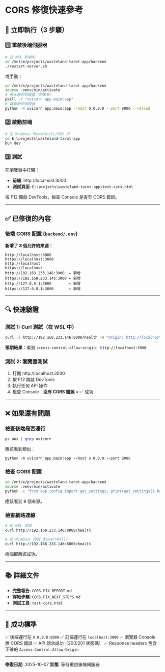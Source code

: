 # CORS 修復快速參考

## 🚀 立即執行（3 步驟）

### 1️⃣ 重啟後端伺服器

```bash
# 在 WSL 終端中
cd /mnt/e/projects/wasteland-tarot-app/backend
./restart-server.sh
```

或手動：
```bash
cd /mnt/e/projects/wasteland-tarot-app/backend
source .venv/bin/activate
# 停止舊的伺服器（如果有）
pkill -f "uvicorn app.main:app"
# 啟動新的伺服器
python -m uvicorn app.main:app --host 0.0.0.0 --port 8000 --reload
```

### 2️⃣ 啟動前端

```bash
# 在 Windows PowerShell/CMD 中
cd E:\projects\wasteland-tarot-app
bun dev
```

### 3️⃣ 測試

在瀏覽器中打開：
- **前端**: http://localhost:3000
- **測試頁面**: `E:\projects\wasteland-tarot-app\test-cors.html`

按 F12 開啟 DevTools，檢查 Console 是否有 CORS 錯誤。

---

## ✅ 已修復的內容

### 後端 CORS 配置 (`backend/.env`)

**新增了 8 個允許的來源：**
```
http://localhost:3000
https://localhost:3000
http://localhost
https://localhost
http://192.168.233.146:3000  ← 新增
https://192.168.233.146:3000 ← 新增
http://127.0.0.1:3000        ← 新增
https://127.0.0.1:3000       ← 新增
```

---

## 🔍 快速驗證

### 測試 1: Curl 測試（在 WSL 中）

```bash
curl -i http://192.168.233.146:8000/health -H "Origin: http://localhost:3000"
```

**預期結果**：看到 `access-control-allow-origin: http://localhost:3000`

### 測試 2: 瀏覽器測試

1. 打開 http://localhost:3000
2. 按 F12 開啟 DevTools
3. 執行任何 API 操作
4. 檢查 Console：**沒有 CORS 錯誤** = ✅ 成功

---

## ❌ 如果還有問題

### 檢查後端是否運行

```bash
ps aux | grep uvicorn
```

應該看到類似：
```
python -m uvicorn app.main:app --host 0.0.0.0 --port 8000
```

### 檢查 CORS 配置

```bash
cd /mnt/e/projects/wasteland-tarot-app/backend
source .venv/bin/activate
python -c "from app.config import get_settings; print(get_settings().backend_cors_origins)"
```

應該看到 8 個來源。

### 檢查網路連線

```bash
# 從 WSL 測試
curl http://192.168.233.146:8000/health

# 從 Windows 測試（PowerShell）
curl http://192.168.233.146:8000/health
```

兩個都應該成功。

---

## 📚 詳細文件

- **完整報告**: `CORS_FIX_REPORT.md`
- **詳細步驟**: `CORS_FIX_NEXT_STEPS.md`
- **測試工具**: `test-cors.html`

---

## 🎯 成功標準

✅ 後端運行在 `0.0.0.0:8000`
✅ 前端運行在 `localhost:3000`
✅ 瀏覽器 Console 無 CORS 錯誤
✅ API 請求成功（200/201 狀態碼）
✅ Response headers 包含正確的 `Access-Control-Allow-Origin`

---

**修復日期**: 2025-10-07
**狀態**: 等待重啟後端伺服器
